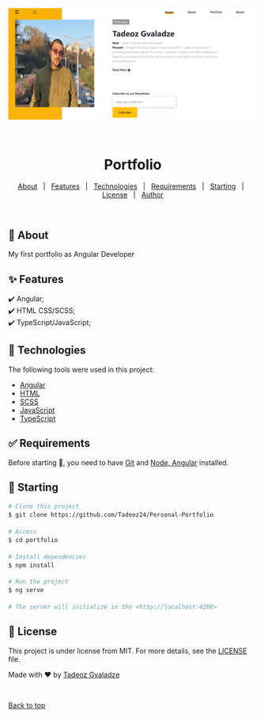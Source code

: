 <div align="center" id="top"> 
  <img src="./src/assets/img/Avatar.png" alt="Portfolio" />

&#xa0;

  <!-- <a href="https://portfolio.netlify.app">Demo</a> -->
</div>

<h1 align="center">Portfolio</h1>

<!-- Status -->

<!-- <h4 align="center">
	🚧  Portfolio 🚀 Under construction...  🚧
</h4>

<hr> -->

<p align="center">
  <a href="#dart-about">About</a> &#xa0; | &#xa0; 
  <a href="#sparkles-features">Features</a> &#xa0; | &#xa0;
  <a href="#rocket-technologies">Technologies</a> &#xa0; | &#xa0;
  <a href="#white_check_mark-requirements">Requirements</a> &#xa0; | &#xa0;
  <a href="#checkered_flag-starting">Starting</a> &#xa0; | &#xa0;
  <a href="#memo-license">License</a> &#xa0; | &#xa0;
  <a href="https://github.com/Tadeoz24" target="_blank">Author</a>
</p>

<br>

## :dart: About

My first portfolio as Angular Developer

## :sparkles: Features

:heavy_check_mark: Angular;\
:heavy_check_mark: HTML CSS/SCSS;\
:heavy_check_mark: TypeScript/JavaScript;

## :rocket: Technologies

The following tools were used in this project:

- [Angular](https://angular.io/)
- [HTML](https://html.com/)
- [SCSS](https://sass-lang.com/)
- [JavaScript](https://www.javascript.com/)
- [TypeScript](https://www.typescriptlang.org/)

## :white_check_mark: Requirements

Before starting :checkered_flag:, you need to have [Git]() and [Node, Angular]() installed.

## :checkered_flag: Starting

```bash
# Clone this project
$ git clone https://github.com/Tadeoz24/Personal-Portfolio

# Access
$ cd portfolio

# Install dependencies
$ npm install

# Run the project
$ ng serve

# The server will initialize in the <http://localhost:4200>
```

## :memo: License

This project is under license from MIT. For more details, see the [LICENSE](LICENSE.md) file.

Made with :heart: by <a href="https://github.com/Tadeoz24/" target="_blank">Tadeoz Gvaladze</a>

&#xa0;

<a href="#top">Back to top</a>
